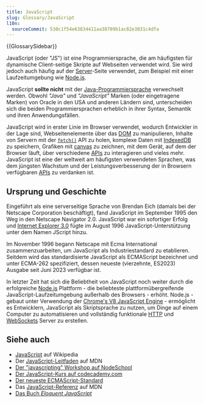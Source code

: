 ```yaml
---
title: JavaScript
slug: Glossary/JavaScript
l10n:
  sourceCommit: 530c1f54e63834411aa38789b1ac82e3831c4dfa
---
```


{{GlossarySidebar}}

JavaScript (oder "JS") ist eine Programmiersprache, die am häufigsten für dynamische Client-seitige Skripte auf Webseiten verwendet wird. Sie wird jedoch auch häufig auf der [Server](/de/docs/Glossary/Server)-Seite verwendet, zum Beispiel mit einer Laufzeitumgebung wie [Node.js](https://nodejs.org/en).

JavaScript **sollte nicht** mit der [Java-Programmiersprache](<https://en.wikipedia.org/wiki/Java_(programming_language)>) verwechselt werden. Obwohl _"Java"_ und _"JavaScript"_ Marken (oder eingetragene Marken) von Oracle in den USA und anderen Ländern sind, unterscheiden sich die beiden Programmiersprachen erheblich in ihrer Syntax, Semantik und ihren Anwendungsfällen.

JavaScript wird in erster Linie im Browser verwendet, wodurch Entwickler in der Lage sind, Webseitenelemente über das [DOM](/de/docs/Glossary/DOM) zu manipulieren, Inhalte von Servern mit der [`fetch()`](/de/docs/Web/API/Window/fetch) API zu holen, komplexe Daten mit [IndexedDB](/de/docs/Glossary/IndexedDB) zu speichern, Grafiken mit [canvas](/de/docs/Glossary/canvas) zu zeichnen, mit dem Gerät, auf dem der Browser läuft, über verschiedene [APIs](/de/docs/Glossary/API) zu interagieren und vieles mehr. JavaScript ist eine der weltweit am häufigsten verwendeten Sprachen, was dem jüngsten Wachstum und der Leistungsverbesserung der in Browsern verfügbaren [APIs](/de/docs/Glossary/API) zu verdanken ist.

## Ursprung und Geschichte

Eingeführt als eine serverseitige Sprache von Brendan Eich (damals bei der Netscape Corporation beschäftigt), fand JavaScript im September 1995 den Weg in den Netscape Navigator 2.0. JavaScript war ein sofortiger Erfolg und [Internet Explorer 3.0](/de/docs/Glossary/Microsoft_Internet_Explorer) fügte im August 1996 JavaScript-Unterstützung unter dem Namen JScript hinzu.

Im November 1996 begann Netscape mit Ecma International zusammenzuarbeiten, um JavaScript als Industriestandard zu etablieren. Seitdem wird das standardisierte JavaScript als ECMAScript bezeichnet und unter ECMA-262 spezifiziert, dessen neueste (vierzehnte, ES2023) Ausgabe seit Juni 2023 verfügbar ist.

In letzter Zeit hat sich die Beliebtheit von JavaScript noch weiter durch die erfolgreiche [Node.js](https://nodejs.org/en) Plattform - die beliebteste plattformübergreifende JavaScript-Laufzeitumgebung außerhalb des Browsers - erhöht. Node.js - gebaut unter Verwendung der [Chrome's V8 JavaScript Engine](<https://en.wikipedia.org/wiki/V8_(JavaScript_engine)>) - ermöglicht es Entwicklern, JavaScript als Skriptsprache zu nutzen, um Dinge auf einem Computer zu automatisieren und vollständig funktionale [HTTP](/de/docs/Glossary/HTTP) und [WebSockets](/de/docs/Glossary/WebSockets) Server zu erstellen.

## Siehe auch

- [JavaScript](https://en.wikipedia.org/wiki/JavaScript) auf Wikipedia
- Der [JavaScript-Leitfaden](/de/docs/Web/JavaScript/Guide) auf MDN
- [Der "javascripting" Workshop auf NodeSchool](https://nodeschool.io/#workshoppers)
- [Der JavaScript-Kurs auf codecademy.com](https://www.codecademy.com/catalog/language/javascript)
- [Der neueste ECMAScript-Standard](https://ecma-international.org/publications-and-standards/standards/ecma-262/)
- Das [JavaScript-Referenz](/de/docs/Web/JavaScript/Reference) auf MDN
- [Das Buch _Eloquent JavaScript_](https://eloquentjavascript.net/)
